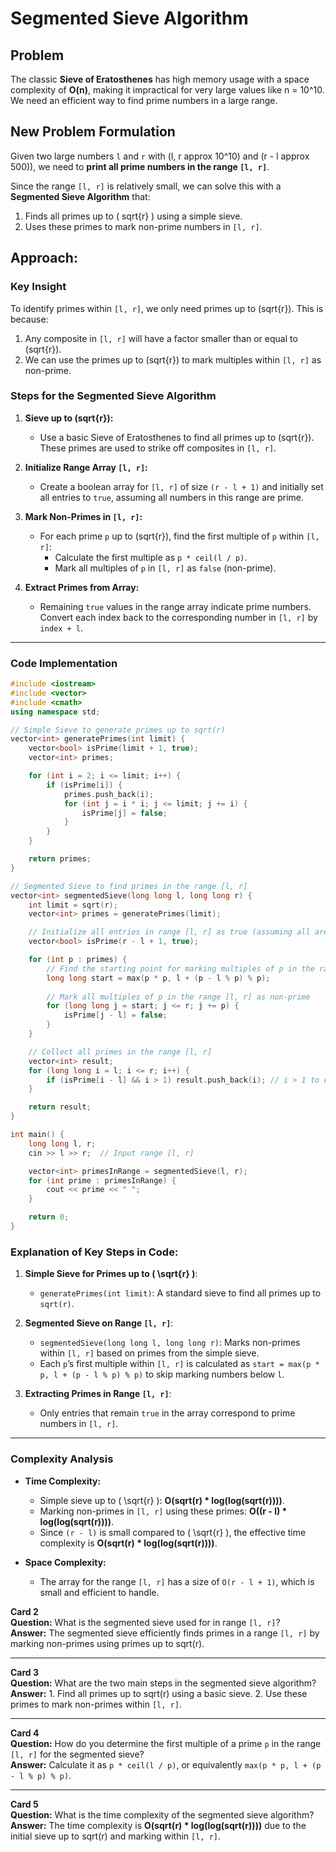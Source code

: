# Segmented Sieve Algorithm

## Problem
The classic **Sieve of Eratosthenes** has high memory usage with a space complexity of **O(n)**, making it impractical for very large values like n = 10^10. We need an efficient way to find prime numbers in a large range.

## New Problem Formulation
Given two large numbers `l` and `r` with (l, r approx 10^10) and (r - l approx 500)), we need to **print all prime numbers in the range `[l, r]`**.

Since the range `[l, r]` is relatively small, we can solve this with a **Segmented Sieve Algorithm** that:
1. Finds all primes up to ( sqrt{r} ) using a simple sieve.
2. Uses these primes to mark non-prime numbers in `[l, r]`.

## Approach:
### Key Insight
To identify primes within `[l, r]`, we only need primes up to (sqrt{r}). This is because:
1. Any composite in `[l, r]` will have a factor smaller than or equal to (sqrt{r}).
2. We can use the primes up to (sqrt{r}) to mark multiples within `[l, r]` as non-prime.

### Steps for the Segmented Sieve Algorithm
1. **Sieve up to (sqrt{r}):**
    - Use a basic Sieve of Eratosthenes to find all primes up to (sqrt{r}). These primes are used to strike off composites in `[l, r]`.

2. **Initialize Range Array `[l, r]`:**
    - Create a boolean array for `[l, r]` of size `(r - l + 1)` and initially set all entries to `true`, assuming all numbers in this range are prime.

3. **Mark Non-Primes in `[l, r]`:**
    - For each prime `p` up to (sqrt{r}), find the first multiple of `p` within `[l, r]`:
        - Calculate the first multiple as `p * ceil(l / p)`.
        - Mark all multiples of `p` in `[l, r]` as `false` (non-prime).

4. **Extract Primes from Array:**
    - Remaining `true` values in the range array indicate prime numbers. Convert each index back to the corresponding number in `[l, r]` by `index + l`.

---

### Code Implementation

```cpp
#include <iostream>
#include <vector>
#include <cmath>
using namespace std;

// Simple Sieve to generate primes up to sqrt(r)
vector<int> generatePrimes(int limit) {
    vector<bool> isPrime(limit + 1, true);
    vector<int> primes;

    for (int i = 2; i <= limit; i++) {
        if (isPrime[i]) {
            primes.push_back(i);
            for (int j = i * i; j <= limit; j += i) {
                isPrime[j] = false;
            }
        }
    }

    return primes;
}

// Segmented Sieve to find primes in the range [l, r]
vector<int> segmentedSieve(long long l, long long r) {
    int limit = sqrt(r);
    vector<int> primes = generatePrimes(limit);

    // Initialize all entries in range [l, r] as true (assuming all are prime)
    vector<bool> isPrime(r - l + 1, true);

    for (int p : primes) {
        // Find the starting point for marking multiples of p in the range [l, r]
        long long start = max(p * p, l + (p - l % p) % p);
        
        // Mark all multiples of p in the range [l, r] as non-prime
        for (long long j = start; j <= r; j += p) {
            isPrime[j - l] = false;
        }
    }

    // Collect all primes in the range [l, r]
    vector<int> result;
    for (long long i = l; i <= r; i++) {
        if (isPrime[i - l] && i > 1) result.push_back(i); // i > 1 to exclude 1 if in range
    }

    return result;
}

int main() {
    long long l, r;
    cin >> l >> r;  // Input range [l, r]

    vector<int> primesInRange = segmentedSieve(l, r);
    for (int prime : primesInRange) {
        cout << prime << " ";
    }

    return 0;
}
```

### Explanation of Key Steps in Code:
1. **Simple Sieve for Primes up to \( \sqrt{r} \)**:
    - `generatePrimes(int limit)`: A standard sieve to find all primes up to `sqrt(r)`.

2. **Segmented Sieve on Range `[l, r]`**:
    - `segmentedSieve(long long l, long long r)`: Marks non-primes within `[l, r]` based on primes from the simple sieve.
    - Each `p`’s first multiple within `[l, r]` is calculated as `start = max(p * p, l + (p - l % p) % p)` to skip marking numbers below `l`.

3. **Extracting Primes in Range `[l, r]`**:
    - Only entries that remain `true` in the array correspond to prime numbers in `[l, r]`.

---

### Complexity Analysis
- **Time Complexity:**
    - Simple sieve up to \( \sqrt{r} \): **O(sqrt(r) * log(log(sqrt(r))))**.
    - Marking non-primes in `[l, r]` using these primes: **O((r - l) * log(log(sqrt(r))))**.
    - Since `(r - l)` is small compared to \( \sqrt{r} \), the effective time complexity is **O(sqrt(r) * log(log(sqrt(r))))**.

- **Space Complexity:**
    - The array for the range `[l, r]` has a size of `O(r - l + 1)`, which is small and efficient to handle.


**Card 2**  
**Question:** What is the segmented sieve used for in range `[l, r]`?  
**Answer:** The segmented sieve efficiently finds primes in a range `[l, r]` by marking non-primes using primes up to sqrt(r).

---

**Card 3**  
**Question:** What are the two main steps in the segmented sieve algorithm?  
**Answer:** 1. Find all primes up to sqrt(r) using a basic sieve. 2. Use these primes to mark non-primes within `[l, r]`.

---

**Card 4**  
**Question:** How do you determine the first multiple of a prime `p` in the range `[l, r]` for the segmented sieve?  
**Answer:** Calculate it as `p * ceil(l / p)`, or equivalently `max(p * p, l + (p - l % p) % p)`.

---

**Card 5**  
**Question:** What is the time complexity of the segmented sieve algorithm?  
**Answer:** The time complexity is **O(sqrt(r) * log(log(sqrt(r))))** due to the initial sieve up to sqrt(r) and marking within `[l, r]`.